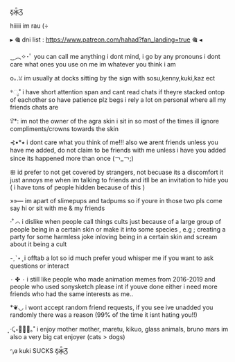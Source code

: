 Ƹ̵̡Ӝ̵̨̄Ʒ

hiiiii im rau (÷

▸ 🎕 dni list : https://www.patreon.com/hahad?fan_landing=true 🎕 ◂

‿︵✧･ﾟ you can call me anything i dont mind, i go by any pronouns i dont care what ones you use on me im whatever you think i am

o｡.ꈍ im usually at docks sitting by the sign with sosu,kenny,kuki,kaz ect

*ೃ˚ i have short attention span and cant read chats if theyre stacked ontop of eachother so have patience plz begs i rely a lot on personal where all my friends chats are

ꃋิ*: im not the owner of the agra skin i sit in so most of the times ill ignore compliments/crowns towards the skin 

⊰•*⭑ i dont care what you think of me!!! also we arent friends unless you have me added, do not claim to be friends with me unless i have you added since its happened more than once (￢_￢;)

 ꕥ  id prefer to not get covered by strangers, not becuase its a discomfort it just annoys me when im talking to friends and itll be an invitation to hide you ( i have tons of people hidden because of this )
 
»»— im apart of slimepups and tadpums so if youre in those two pls come say hi or sit with me & my friends 

‧˚ ⌒ i dislike when people call things cults just because of a large group of people being in a certain skin or make it into some species , e.g ; creating a party for some harmless joke inloving being in a certain skin and scream about it being a cult

-ˏˋ⋆ ̥  i offtab a lot so id much prefer youd whisper me if you want to ask questions or interact

٠ ✤ ٠ i still like people who made animation memes from 2016-2019 and people who used sonysketch please int if youve done either i need more friends who had the same interests as me..

*❦◡ i wont accept random friend requests, if you see ive unadded you randomly there was a reason (99% of the time it isnt hating you!!)

‧͙⤹⋆⸙͎۪۫｡˚ i enjoy mother mother, maretu, kikuo, glass animals, bruno mars im also a very big cat enjoyer (cats > dogs) 

ᐢ₎ɞ  kuki SUCKS
Ƹ̵̡Ӝ̵̨̄Ʒ
